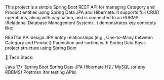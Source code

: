 This project is a simple Spring Boot REST API for managing Category and Product entities using Spring Data JPA and Hibernate. It supports full CRUD operations, along with pagination, and is connected to an RDBMS (Relational Database Management System).
It demonstrates key concepts like:

RESTful API design
JPA entity relationships (e.g., One-to-Many between Category and Product)
Pagination and sorting with Spring Data
Basic project structure using Spring Boot

🔧 Tech Stack:

Java 17+
Spring Boot
Spring Data JPA
Hibernate
H2 / MySQL (or any RDBMS)
Postman (for testing APIs)
